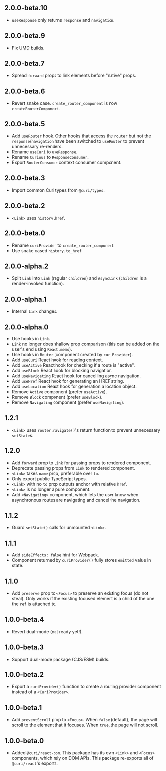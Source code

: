 ## 2.0.0-beta.10

* `useResponse` only returns `response` and `navigation`.

## 2.0.0-beta.9

* Fix UMD builds.

## 2.0.0-beta.7

* Spread `forward` props to link elements before "native" props.

## 2.0.0-beta.6

* Revert snake case. `create_router_component` is now `createRouterComponent`.

## 2.0.0-beta.5

* Add `useRouter` hook. Other hooks that access the `router` but not the `response`/`navigation` have been switched to `useRouter` to prevent unnecessary re-renders.
* Rename `useCuri` to `useResponse`.
* Rename `Curious` to `ResponseConsumer`.
* Export `RouterConsumer` context consumer component.

## 2.0.0-beta.3

* Import common Curi types from `@curi/types`.

## 2.0.0-beta.2

* `<Link>` uses `history.href`.

## 2.0.0-beta.0

* Rename `curiProvider` to `create_router_component`
* Use snake cased `history.to_href`

## 2.0.0-alpha.2

* Split `Link` into `Link` (regular `children`) and `AsyncLink` (`children` is a render-invoked function).

## 2.0.0-alpha.1

* Internal `Link` changes.

## 2.0.0-alpha.0

* Use hooks in `Link`.
* `Link` no longer does shallow prop comparison (this can be added on the user's end using `React.memo`).
* Use hooks in `Router` (component created by `curiProvider`).
* Add `useCuri` React hook for reading context.
* Add `useActive` React hook for checking if a route is "active".
* Add `useBlock` React hook for blocking navigation.
* Add `useNavigating` React hook for cancelling async navigation.
* Add `useHref` React hook for generating an HREF string.
* Add `useLocation` React hook for generation a location object.
* Remove `Active` component (prefer `useActive`).
* Remove `Block` component (prefer `useBlock`).
* Remove `Navigating` component (prefer `useNavigating`).

## 1.2.1

* `<Link>` uses `router.navigate()`'s return function to prevent unnecessary `setState`s.

## 1.2.0

* Add `forward` prop to `Link` for passing props to rendered component.
* Deprecate passing props from `Link` to rendered component.
* `<Link>` takes `name` prop, preferable over `to`.
* Only export public TypeScript types.
* `<Link>` with no `to` prop outputs anchor with relative `href`.
* `<Link>` is no longer a pure component.
* Add `<Navigating>` component, which lets the user know when asynchronous routes are navigating and cancel the navigation.

## 1.1.2

* Guard `setState()` calls for unmounted `<Link>`.

## 1.1.1

* Add `sideEffects: false` hint for Webpack.
* Component returned by `curiProvider()` fully stores `emitted` value in state.

## 1.1.0

* Add `preserve` prop to `<Focus>` to preserve an existing focus (do not steal). Only works if the existing focused element is a child of the one the `ref` is attached to.

## 1.0.0-beta.4

* Revert dual-mode (not ready yet!).

## 1.0.0-beta.3

* Support dual-mode package (CJS/ESM) builds.

## 1.0.0-beta.2

* Export a `curiProvider()` function to create a routing provider component instead of a `<CuriProvider>`.

## 1.0.0-beta.1

* Add `preventScroll` prop to `<Focus>`. When `false` (default), the page will scroll to the element that it focuses. When `true`, the page will not scroll.

## 1.0.0-beta.0

* Added `@curi/react-dom`. This package has its own `<Link>` and `<Focus>` components, which rely on DOM APIs. This package re-exports all of `@curi/react`'s exports.
